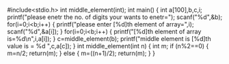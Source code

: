 #include<stdio.h>
int middle_element(int);
int main()
    {
        int a[100],b,c,i;
    printf("please enetr the no. of digits your wants to enetr=");
    scanf("%d",&b);
    for(i=0;i<b;i++)
        {
            printf("please enter [%d]th element of array=",i);
            scanf("%d",&a[i]);
        }
    for(i=0;i<b;i++)
        {
            printf("[%d]th element of array is=%d\n",i,a[i]);
        }
    c=middle_element(b);
    printf("middle element is [%d]th value is = %d ",c,a[c]);
    }
int middle_element(int n)
    {
        int m;
        if (n%2==0)
            {
            m=n/2;
            return(m);
            }
        else
            {
                m=((n+1)/2);
                return(m);
            }
    }
